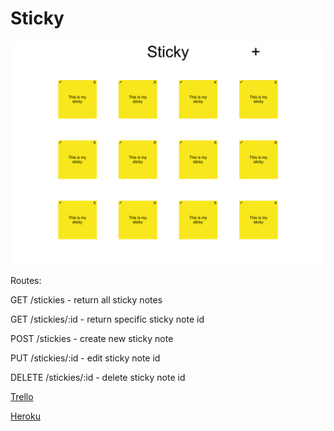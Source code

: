 # Sticky

![Wireframe](./Notes/Wireframe.png)

Routes:

GET /stickies - return all sticky notes

GET /stickies/:id - return specific sticky note id

POST /stickies - create new sticky note

PUT /stickies/:id - edit sticky note id

DELETE /stickies/:id - delete sticky note id



[Trello](https://trello.com/b/3QhSw1PE/sticky-project-2)

[Heroku](https://cfwdiproject2.herokuapp.com)
